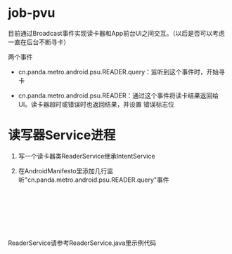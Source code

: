 job-pvu
=======

目前通过Broadcast事件实现读卡器和App前台UI之间交互。（以后是否可以考虑一直在后台不断寻卡）

两个事件

* cn.panda.metro.android.psu.READER.query：监听到这个事件时，开始寻卡

* cn.panda.metro.android.psu.READER：通过这个事件将读卡结果返回给UI。读卡器超时或错误时也返回结果，并设置
错误标志位


读写器Service进程
===

1. 写一个读卡器类ReaderService继承IntentService

2. 在AndroidManifesto里添加几行监听"cn.panda.metro.android.psu.READER.query"事件


<pre>
	<service android:name=".ReaderService"></service>
	<receiver android:name=".ReaderQueryReceiver">
	<intent-filter>
	<action android:name="cn.panda.metro.android.psu.READER.query" />
	</intent-filter>
	</receiver>
</pre>

ReaderService请参考ReaderService.java里示例代码
